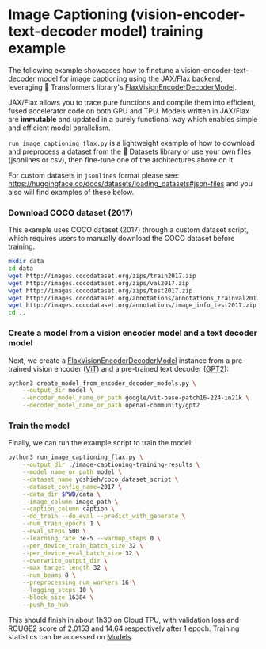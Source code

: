 # Image Captioning (vision-encoder-text-decoder model) training example

The following example showcases how to finetune a vision-encoder-text-decoder model for image captioning
using the JAX/Flax backend, leveraging 🤗 Transformers library's [FlaxVisionEncoderDecoderModel](https://huggingface.co/docs/transformers/model_doc/vision-encoder-decoder#transformers.FlaxVisionEncoderDecoderModel).

JAX/Flax allows you to trace pure functions and compile them into efficient, fused accelerator code on both GPU and TPU.
Models written in JAX/Flax are **immutable** and updated in a purely functional
way which enables simple and efficient model parallelism.

`run_image_captioning_flax.py` is a lightweight example of how to download and preprocess a dataset from the 🤗 Datasets
library or use your own files (jsonlines or csv), then fine-tune one of the architectures above on it.

For custom datasets in `jsonlines` format please see: https://huggingface.co/docs/datasets/loading_datasets#json-files and you also will find examples of these below.

### Download COCO dataset (2017)
This example uses COCO dataset (2017) through a custom dataset script, which requires users to manually download the
COCO dataset before training.

```bash
mkdir data
cd data
wget http://images.cocodataset.org/zips/train2017.zip
wget http://images.cocodataset.org/zips/val2017.zip
wget http://images.cocodataset.org/zips/test2017.zip
wget http://images.cocodataset.org/annotations/annotations_trainval2017.zip
wget http://images.cocodataset.org/annotations/image_info_test2017.zip
cd ..
```

### Create a model from a vision encoder model and a text decoder model
Next, we create a [FlaxVisionEncoderDecoderModel](https://huggingface.co/docs/transformers/model_doc/visionencoderdecoder#transformers.FlaxVisionEncoderDecoderModel) instance from a pre-trained vision encoder ([ViT](https://huggingface.co/docs/transformers/model_doc/vit#transformers.FlaxViTModel)) and a pre-trained text decoder ([GPT2](https://huggingface.co/docs/transformers/model_doc/gpt2#transformers.FlaxGPT2Model)):

```bash
python3 create_model_from_encoder_decoder_models.py \
    --output_dir model \
    --encoder_model_name_or_path google/vit-base-patch16-224-in21k \
    --decoder_model_name_or_path openai-community/gpt2
```

### Train the model
Finally, we can run the example script to train the model:

```bash
python3 run_image_captioning_flax.py \
	--output_dir ./image-captioning-training-results \
	--model_name_or_path model \
	--dataset_name ydshieh/coco_dataset_script \
	--dataset_config_name=2017 \
	--data_dir $PWD/data \
	--image_column image_path \
	--caption_column caption \
	--do_train --do_eval --predict_with_generate \
	--num_train_epochs 1 \
	--eval_steps 500 \
	--learning_rate 3e-5 --warmup_steps 0 \
	--per_device_train_batch_size 32 \
	--per_device_eval_batch_size 32 \
	--overwrite_output_dir \
	--max_target_length 32 \
	--num_beams 8 \
	--preprocessing_num_workers 16 \
	--logging_steps 10 \
	--block_size 16384 \
	--push_to_hub
```

This should finish in about 1h30 on Cloud TPU, with validation loss and ROUGE2 score of 2.0153 and 14.64 respectively
after 1 epoch. Training statistics can be accessed on [Models](https://huggingface.co/ydshieh/image-captioning-training-results/tensorboard).
